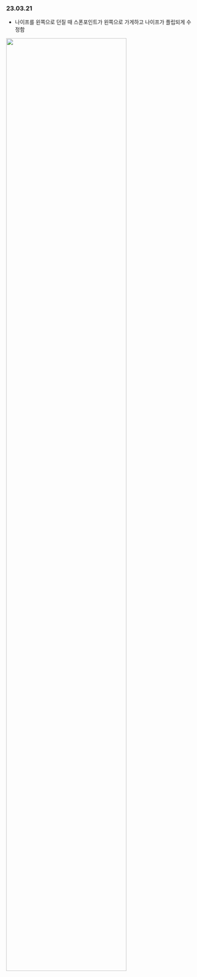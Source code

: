 
### 23.03.21
* 나이프를 왼쪽으로 던질 때 스폰포인트가 왼쪽으로 가게하고 나이프가 플립되게 수정함

<img width ="80%" src="https://user-images.githubusercontent.com/86179438/226941255-271ade6d-777d-4a9b-8e90-61b0e52a63fe.mp4"/>

